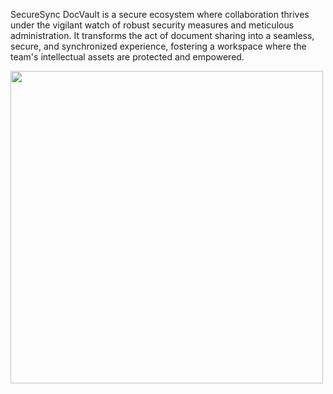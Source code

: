 SecureSync DocVault is a secure ecosystem where collaboration thrives under the vigilant watch of robust security measures and meticulous administration. It transforms the act of document sharing into a seamless, secure, and synchronized experience, fostering a workspace where the team's intellectual assets are protected and empowered.



<img src="https://github.com/hekshot/SecureSync/assets/78867582/a77e6fba-5ec9-4c23-bae2-71c0e59ac706" width="500"/>

